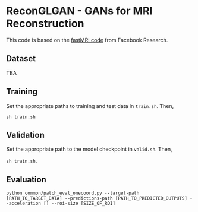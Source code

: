 # ReconGLGAN - GANs for MRI Reconstruction

This code is based on the [fastMRI code](https://github.com/facebookresearch/fastMRI) from Facebook Research.

## Dataset

TBA


## Training 

Set the appropriate paths to training and test data in ```train.sh```. Then,

```sh train.sh```


## Validation

Set the appropriate path to the model checkpoint in ```valid.sh```. Then,

```sh train.sh```.


## Evaluation

```python common/patch_eval_onecoord.py --target-path [PATH_TO_TARGET_DATA] --predictions-path [PATH_TO_PREDICTED_OUTPUTS] --acceleration [] --roi-size [SIZE_OF_ROI]```